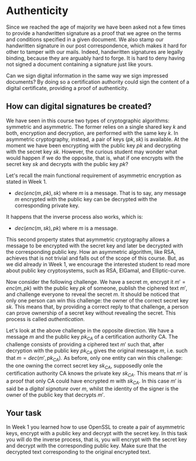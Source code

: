 # Authenticity

Since we reached the age of majority we have been asked not a few times to provide a handwritten signature as a proof that we agree on the terms and conditions specified in a given document. We also stamp our handwritten signature in our post correspondence, which makes it hard for other to tamper with our mails. Indeed, handwritten signatures are legally binding, because they are arguably hard to forge. It is hard to deny having not signed a document containing a signature just like yours.

Can we sign digital information in the same way we sign impressed documents? By doing so a certification authority could sign the content of a digital certificate, providing a proof of authenticity. 

## How can digital signatures be created?

We have seen in this course two types of cryptographic algorithms: symmetric and asymmetric. The former relies on a single shared key $k$ and both, encryption and decryption, are performed with the same key $k$. In asymmetric cryptography, instead, a pair of keys $(pk, sk)$ is available. At the moment we have been encrypting with the public key $pk$ and decrypting with the secret key $sk$. However, the curious student may wonder what would happen if we do the opposite, that is, what if one  encrypts with the secret key $sk$ and decrypts with the public key $pk$?

Let's recall the main functional requirement of asymmetric encryption as stated in Week 1. 

* $dec(enc(m, pk), sk)$ where $m$ is a message. That is to say, any message $m$ encrypted with the public key can be decrypted with the corresponding private key. 

It happens that the inverse process also works, which is:

* $dec(enc(m, sk), pk)$ where $m$ is a message. 

This second property states that asymmetric cryptography allows a message to be encrypted with the secret key and later be decrypted with the corresponding public key. How an asymmetric algorithm, like RSA, achieves that is not trivial and falls out of the scope of this course. But, as we did already in Week 1, we encourage the interested student to read more about public key cryptosystems, such as RSA, ElGamal, and Elliptic-curve. 

Now consider the following challenge. We have a secret $m$, encrypt it $m' = enc(m, pk)$ with the public key $pk$ of someone, publish the ciphered text $m'$, and challenge everyone to reveal the secret $m$. It should be noticed that only one person can win this challenge: the owner of the correct secret key $sk$. This means that, by providing a correct reply to that challenge, a person can prove ownership of a secret key without revealing the secret. This process is called *authentication*.

Let's look at the above challenge in the opposite direction. We have a message $m$ and the public key $pk_{CA}$ of a certification authority CA. The challenge consists of providing a ciphered text $m'$ such that, after decryption with the public key $pk_{CA}$ gives the original message $m$, i.e. such that $m = dec(m', pk_{CA})$. As before, only one entity can win this challenge: the one owning the correct secret key $sk_{CA}$, supposedly onle the certification authority CA knows the private key $sk_{CA}$. This means that $m'$ is a proof that only  CA could have encrypted $m$ with $sk_{CA}$. In this case $m'$ is said be a *digital signature* over $m$, whilst the identity of the signer is the owner of the public key that decrypts $m'$. 

## Your task

In Week 1 you learned how to use OpenSSL to create a pair of asymmetric keys, encrypt with a public key and decrypt with the secret key. In this task you will do the inverse process, that is, you will encrypt with the secret key and decrypt with the corresponding public key. Make sure that the decrypted text corresponding to the original encrypted text.



